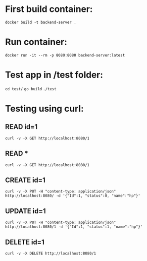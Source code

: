# First build container:
`docker build -t backend-server .`
# Run container:
`docker run -it --rm -p 8080:8080 backend-server:latest`
# Test app in /test folder:
`cd test/`
`go build`
`./test`
# Testing using curl:
## READ id=1
`curl -v -X GET http://localhost:8080/1`
## READ *
`curl -v -X GET http://localhost:8080/1`
## CREATE id=1
`curl -v -X PUT -H "content-type: application/json" http://localhost:8080/ -d '{"Id":1, "status":0, "name":"hp"}'`
## UPDATE id=1
`curl -v -X PUT -H "content-type: application/json" http://localhost:8080/1 -d '{"Id":1, "status":1, "name":"hp"}'`
## DELETE id=1
`curl -v -X DELETE http://localhost:8080/1`

